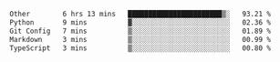<!--START_SECTION:waka-->

```txt
Other        6 hrs 13 mins   ███████████████████████▒░   93.21 %
Python       9 mins          ▓░░░░░░░░░░░░░░░░░░░░░░░░   02.36 %
Git Config   7 mins          ▒░░░░░░░░░░░░░░░░░░░░░░░░   01.89 %
Markdown     3 mins          ▒░░░░░░░░░░░░░░░░░░░░░░░░   00.99 %
TypeScript   3 mins          ▒░░░░░░░░░░░░░░░░░░░░░░░░   00.80 %
```

<!--END_SECTION:waka-->
